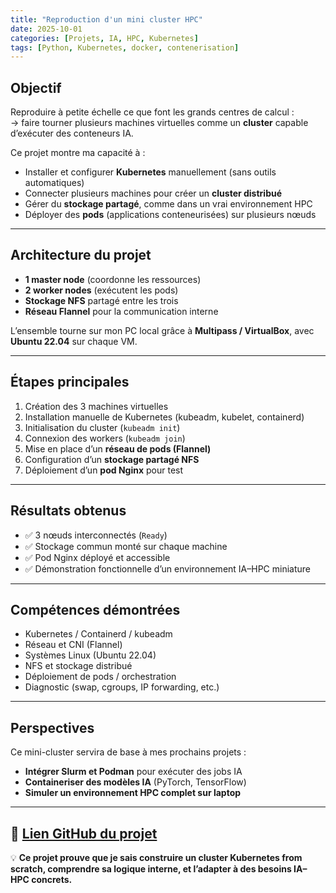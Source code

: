 ```yaml
---
title: "Reproduction d'un mini cluster HPC"
date: 2025-10-01
categories: [Projets, IA, HPC, Kubernetes]
tags: [Python, Kubernetes, docker, contenerisation]
---
```


## Objectif
Reproduire à petite échelle ce que font les grands centres de calcul :  
→ faire tourner plusieurs machines virtuelles comme un **cluster** capable d’exécuter des conteneurs IA.

Ce projet montre ma capacité à :
- Installer et configurer **Kubernetes** manuellement (sans outils automatiques)
- Connecter plusieurs machines pour créer un **cluster distribué**
- Gérer du **stockage partagé**, comme dans un vrai environnement HPC
- Déployer des **pods** (applications conteneurisées) sur plusieurs nœuds

---

## Architecture du projet
- **1 master node** (coordonne les ressources)
- **2 worker nodes** (exécutent les pods)
- **Stockage NFS** partagé entre les trois
- **Réseau Flannel** pour la communication interne

L’ensemble tourne sur mon PC local grâce à **Multipass / VirtualBox**, avec **Ubuntu 22.04** sur chaque VM.

---

## Étapes principales
1. Création des 3 machines virtuelles  
2. Installation manuelle de Kubernetes (kubeadm, kubelet, containerd)  
3. Initialisation du cluster (`kubeadm init`)  
4. Connexion des workers (`kubeadm join`)  
5. Mise en place d’un **réseau de pods (Flannel)**  
6. Configuration d’un **stockage partagé NFS**  
7. Déploiement d’un **pod Nginx** pour test  

---

## Résultats obtenus
- ✅ 3 nœuds interconnectés (`Ready`)
- ✅ Stockage commun monté sur chaque machine
- ✅ Pod Nginx déployé et accessible
- ✅ Démonstration fonctionnelle d’un environnement IA–HPC miniature

---

## Compétences démontrées
- Kubernetes / Containerd / kubeadm
- Réseau et CNI (Flannel)
- Systèmes Linux (Ubuntu 22.04)
- NFS et stockage distribué
- Déploiement de pods / orchestration
- Diagnostic (swap, cgroups, IP forwarding, etc.)

---

## Perspectives
Ce mini-cluster servira de base à mes prochains projets :
- **Intégrer Slurm et Podman** pour exécuter des jobs IA
- **Containeriser des modèles IA** (PyTorch, TensorFlow)
- **Simuler un environnement HPC complet sur laptop**

---

🔗 [Lien GitHub du projet](https://github.com/Saamuel1/MiniCluster_Kubernetes/tree/main)
---

💡 **Ce projet prouve que je sais construire un cluster Kubernetes from scratch, comprendre sa logique interne, et l’adapter à des besoins IA–HPC concrets.**
